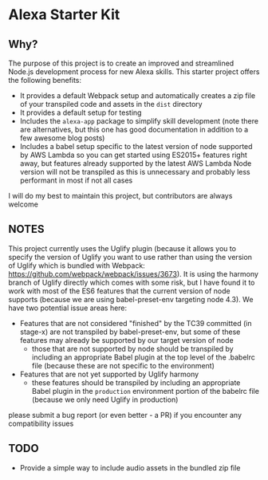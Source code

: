 # Alexa Starter Kit

## Why?

The purpose of this project is to create an improved and streamlined Node.js development process for new Alexa skills. 
This starter project offers the following benefits:
- It provides a default Webpack setup and automatically creates a zip file of your transpiled code and assets in the `dist` directory
- It provides a default setup for testing
- Includes the `alexa-app` package to simplify skill development (note there are alternatives, but this one has good documentation in addition to a few awesome blog posts)
- Includes a babel setup specific to the latest version of node supported by AWS Lambda so you can get started using ES2015+ features right away, but features already supported by the latest AWS Lambda Node version will not be transpiled as this is unnecessary and probably less performant in most if not all cases


I will do my best to maintain this project, but contributors are always welcome

## NOTES

This project currently uses the Uglify plugin (because it allows you to specify the version of Uglify you want to use
rather than using the version of Uglify which is bundled with Webpack: https://github.com/webpack/webpack/issues/3673).
It is using the harmony branch of Uglify directly which comes with some risk, but I have found it to work with most of
the ES6 features that the current version of node supports (because we are using babel-preset-env targeting node 4.3).
We have two potential issue areas here:
- Features that are not considered "finished" by the TC39 committed (in stage-x) are not transpiled by babel-preset-env, but some of these features may already be supported by our target version of node
    - those that are not supported by node should be transpiled by including an appropriate Babel plugin at the top level of the .babelrc file (because these are not specific to the environment)
- Features that are not yet supported by Uglify harmony
    - these features should be transpiled by including an appropriate Babel plugin in the `production` environment portion of the babelrc file (because we only need Uglify in production)

please submit a bug report (or even better - a PR) if you encounter any compatibility issues

## TODO
- Provide a simple way to include audio assets in the bundled zip file

